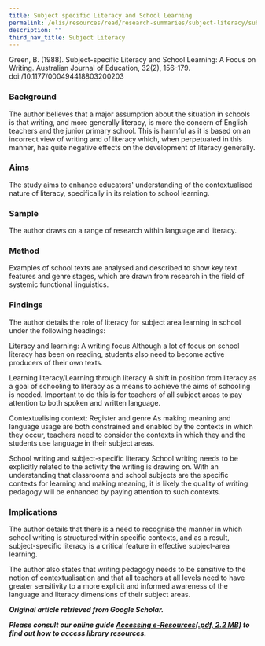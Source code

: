```yaml
---
title: Subject specific Literacy and School Learning
permalink: /elis/resources/read/research-summaries/subject-literacy/subject-specific-literacy-n-school-learning/
description: ""
third_nav_title: Subject Literacy
---
```

Green, B. (1988). Subject-specific Literacy and School Learning: A Focus on Writing. Australian Journal of Education, 32(2), 156-179. doi:/10.1177/000494418803200203

### Background

The author believes that a major assumption about the situation in schools is that writing, and more generally literacy, is more the concern of English teachers and the junior primary school. This is harmful as it is based on an incorrect view of writing and of literacy which, when perpetuated in this manner, has quite negative effects on the development of literacy generally.

### Aims

The study aims to enhance educators' understanding of the contextualised nature of literacy, specifically in its relation to school learning.

### Sample

The author draws on a range of research within language and literacy.

### Method

Examples of school texts are analysed and described to show key text features and genre stages, which are drawn from research in the field of systemic functional linguistics.

### Findings

The author details the role of literacy for subject area learning in school under the following headings:

Literacy and learning: A writing focus Although a lot of focus on school literacy has been on reading, students also need to become active producers of their own texts.

Learning literacy/Learning through literacy A shift in position from literacy as a goal of schooling to literacy as a means to achieve the aims of schooling is needed. Important to do this is for teachers of all subject areas to pay attention to both spoken and written language.

Contextualising context: Register and genre As making meaning and language usage are both constrained and enabled by the contexts in which they occur, teachers need to consider the contexts in which they and the students use language in their subject areas.

School writing and subject-specific literacy School writing needs to be explicitly related to the activity the writing is drawing on. With an understanding that classrooms and school subjects are the specific contexts for learning and making meaning, it is likely the quality of writing pedagogy will be enhanced by paying attention to such contexts.

### Implications

The author details that there is a need to recognise the manner in which school writing is structured within specific contexts, and as a result, subject-specific literacy is a critical feature in effective subject-area learning.

The author also states that writing pedagogy needs to be sensitive to the notion of contextualisation and that all teachers at all levels need to have greater sensitivity to a more explicit and informed awareness of the language and literacy dimensions of their subject areas.

_**Original article retrieved from Google Scholar.**_  

**_Please consult our online guide [Accessing e-Resources(.pdf, 2.2 MB)](https://academyofsingaporeteachers-moe-edu-sg-admin.cwp.sg/elis/resources/read/research-summaries/subject-literacy/18e45074-6b1b-4ac7-811f-1a8da16c4f81 "Accessing e-Resources") to find out how to access library resources._**